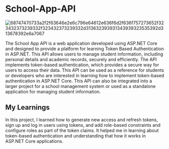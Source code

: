 # School-App-API

![68747470733a2f2f63646e2e6c796e64612e636f6d2f636f757273652f323432373239332f323432373239332d313632393931343939323535392d313678392e6a7067](https://user-images.githubusercontent.com/97627930/216732703-5053c6a1-2edd-43b2-92dd-2148685e5749.jpeg)


The School App API is a web application developed using ASP.NET Core and designed to provide a platform for learning Token Based Authentication in ASP.NET. This API allows users to manage student information, including personal details and academic records, securely and efficiently. The API implements token-based authentication, which provides a secure way for users to access their data. This API can be used as a reference for students or developers who are interested in learning how to implement token-based authentication in ASP.NET Core. This API can also be integrated into a larger project for a school management system or used as a standalone application for managing student information.


## My Learnings

In this project, I learned how to generate new access and refresh tokens, sign up and log in users using tokens, and add role-based constraints and configure roles as part of the token claims. It helped me in learning about token-based authentication and understanding that how it works in ASP.NET Core applications.
